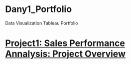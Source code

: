 # Dany1_Portfolio
Data Visualization Tableau Portfolio

# [Project1: Sales Performance Annalysis: Project Overview](https://github.com/Dany511/P1_Sales_Performance_Analysis)
